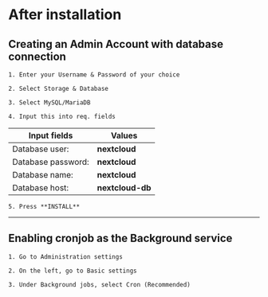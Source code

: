 # After installation

## Creating an Admin Account with database connection

`1. Enter your Username & Password of your choice`

`2. Select Storage & Database`

`3. Select MySQL/MariaDB`

`4. Input this into req. fields`
   
| Input fields             |Values                                                                |
| ----------------- | ------------------------------------------------------------------ |
| Database user: | **nextcloud** |
| Database password: | **nextcloud** |
| Database name: | **nextcloud** |
| Database host: | **nextcloud-db** |

`5. Press **INSTALL**`

---

## Enabling cronjob as the Background service

`1. Go to Administration settings`

`2. On the left, go to Basic settings`

`3. Under Background jobs, select Cron (Recommended)`
